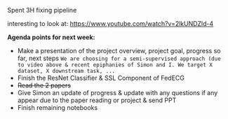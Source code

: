 Spent 3H fixing pipeline

interesting to look at:
https://www.youtube.com/watch?v=2lkUNDZld-4


**Agenda points for next week:**
- Make a presentation of the project overview, project goal, progress so far, next steps
	`We are choosing for a semi-supervised approach (due to video above & recent epiphanies of Simon and I. We target X dataset, X downstream task, ...`
- Finish the ResNet Classifier & SSL Component of FedECG
- ~~Read the 2 papers~~
- Give Simon an update of progress & update with any questions if any appear due to the paper reading or project & send PPT
- Finish remaining notebooks